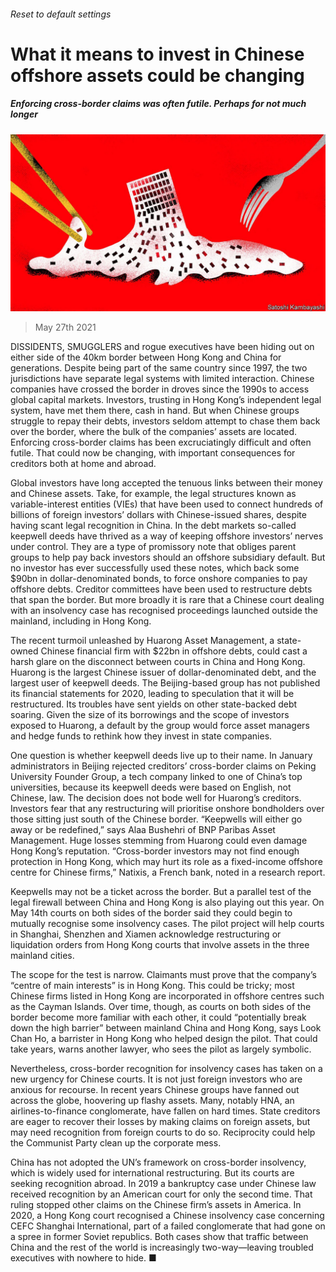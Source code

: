 ###### Reset to default settings

# What it means to invest in Chinese offshore assets could be changing 

##### Enforcing cross-border claims was often futile. Perhaps for not much longer 

![image](images/20210529_FND002_0.jpg) 

> May 27th 2021 

DISSIDENTS, SMUGGLERS and rogue executives have been hiding out on either side of the 40km border between Hong Kong and China for generations. Despite being part of the same country since 1997, the two jurisdictions have separate legal systems with limited interaction. Chinese companies have crossed the border in droves since the 1990s to access global capital markets. Investors, trusting in Hong Kong’s independent legal system, have met them there, cash in hand. But when Chinese groups struggle to repay their debts, investors seldom attempt to chase them back over the border, where the bulk of the companies’ assets are located. Enforcing cross-border claims has been excruciatingly difficult and often futile. That could now be changing, with important consequences for creditors both at home and abroad.

Global investors have long accepted the tenuous links between their money and Chinese assets. Take, for example, the legal structures known as variable-interest entities (VIEs) that have been used to connect hundreds of billions of foreign investors’ dollars with Chinese-issued shares, despite having scant legal recognition in China. In the debt markets so-called keepwell deeds have thrived as a way of keeping offshore investors’ nerves under control. They are a type of promissory note that obliges parent groups to help pay back investors should an offshore subsidiary default. But no investor has ever successfully used these notes, which back some $90bn in dollar-denominated bonds, to force onshore companies to pay offshore debts. Creditor committees have been used to restructure debts that span the border. But more broadly it is rare that a Chinese court dealing with an insolvency case has recognised proceedings launched outside the mainland, including in Hong Kong.


The recent turmoil unleashed by Huarong Asset Management, a state-owned Chinese financial firm with $22bn in offshore debts, could cast a harsh glare on the disconnect between courts in China and Hong Kong. Huarong is the largest Chinese issuer of dollar-denominated debt, and the largest user of keepwell deeds. The Beijing-based group has not published its financial statements for 2020, leading to speculation that it will be restructured. Its troubles have sent yields on other state-backed debt soaring. Given the size of its borrowings and the scope of investors exposed to Huarong, a default by the group would force asset managers and hedge funds to rethink how they invest in state companies.

One question is whether keepwell deeds live up to their name. In January administrators in Beijing rejected creditors’ cross-border claims on Peking University Founder Group, a tech company linked to one of China’s top universities, because its keepwell deeds were based on English, not Chinese, law. The decision does not bode well for Huarong’s creditors. Investors fear that any restructuring will prioritise onshore bondholders over those sitting just south of the Chinese border. “Keepwells will either go away or be redefined,” says Alaa Bushehri of BNP Paribas Asset Management. Huge losses stemming from Huarong could even damage Hong Kong’s reputation. “Cross-border investors may not find enough protection in Hong Kong, which may hurt its role as a fixed-income offshore centre for Chinese firms,” Natixis, a French bank, noted in a research report.

Keepwells may not be a ticket across the border. But a parallel test of the legal firewall between China and Hong Kong is also playing out this year. On May 14th courts on both sides of the border said they could begin to mutually recognise some insolvency cases. The pilot project will help courts in Shanghai, Shenzhen and Xiamen acknowledge restructuring or liquidation orders from Hong Kong courts that involve assets in the three mainland cities.

The scope for the test is narrow. Claimants must prove that the company’s “centre of main interests” is in Hong Kong. This could be tricky; most Chinese firms listed in Hong Kong are incorporated in offshore centres such as the Cayman Islands. Over time, though, as courts on both sides of the border become more familiar with each other, it could “potentially break down the high barrier” between mainland China and Hong Kong, says Look Chan Ho, a barrister in Hong Kong who helped design the pilot. That could take years, warns another lawyer, who sees the pilot as largely symbolic.

Nevertheless, cross-border recognition for insolvency cases has taken on a new urgency for Chinese courts. It is not just foreign investors who are anxious for recourse. In recent years Chinese groups have fanned out across the globe, hoovering up flashy assets. Many, notably HNA, an airlines-to-finance conglomerate, have fallen on hard times. State creditors are eager to recover their losses by making claims on foreign assets, but may need recognition from foreign courts to do so. Reciprocity could help the Communist Party clean up the corporate mess.

China has not adopted the UN’s framework on cross-border insolvency, which is widely used for international restructuring. But its courts are seeking recognition abroad. In 2019 a bankruptcy case under Chinese law received recognition by an American court for only the second time. That ruling stopped other claims on the Chinese firm’s assets in America. In 2020, a Hong Kong court recognised a Chinese insolvency case concerning CEFC Shanghai International, part of a failed conglomerate that had gone on a spree in former Soviet republics. Both cases show that traffic between China and the rest of the world is increasingly two-way—leaving troubled executives with nowhere to hide. ■

